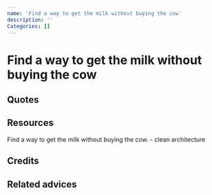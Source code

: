 ```yaml
---
name: 'Find a way to get the milk without buying the cow'
description: ''
Categories: []
---
```

# Find a way to get the milk without buying the cow

## Quotes

## Resources
Find a way to get the milk without buying the cow. -  clean architecture
## Credits

## Related advices

